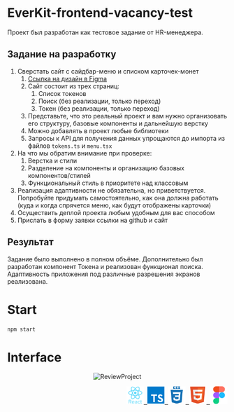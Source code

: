 # EverKit-frontend-vacancy-test

Проект был разработан как тестовое задание от HR-менеджера.

## Задание на разработку

1. Сверстать сайт с сайдбар-меню и списком карточек-монет
   1. [Ссылка на дизайн в Figma](https://www.figma.com/file/hN5zMa5y5waJodthhXQeI6/EverKit-Frontend-Developer-Task)
   2. Сайт состоит из трех страниц:
      1. Список токенов
      2. Поиск (без реализации, только переход)
      3. Токен (без реализации, только переход)
   3. Представьте, что это реальный проект и вам нужно организовать его структуру, базовые компоненты и дальнейшую верстку
   4. Можно добавлять в проект любые библиотеки
   5. Запросы к API для получения данных упрощаются до импорта из файлов `tokens.ts` и `menu.tsx`
2. На что мы обратим внимание при проверке:
   1. Верстка и стили
   2. Разделение на компоненты и организацию базовых компонентов/стилей
   3. Функциональный стиль в приоритете над классовым
3. Реализация адаптивности не обязательна, но приветствуется. Попробуйте придумать самостоятельно, как она должна работать (куда и когда спрячется меню, как будут отображены карточки)
4. Осуществить деплой проекта любым удобным для вас способом
5. Прислать в форму заявки ссылки на github и сайт

## Результат

Задание было выполнено в полном объёме. Дополнительно был разработан компонент Токена и реализован функционал поиска. Адаптивность приложения под различные разрешения экранов реализована.

# Start
```bash
npm start
```
# Interface
<p align="center"><img src="https://i.ibb.co/8Bpgk9r/preview-project.gif" alt="ReviewProject" border="0"></p>

<div align="right">
  <a href="https://reactjs.org/">
    <img src="https://github.com/devicons/devicon/blob/master/icons/react/react-original-wordmark.svg" title="React" alt="React" width="40" height="40"/>&nbsp;
  </a>
   <a href="https://www.typescriptlang.org/">    
    <img src="https://github.com/devicons/devicon/blob/master/icons/typescript/typescript-plain.svg" title="TypeScript" alt="TypeScript" width="40" height="40"/>&nbsp;
  </a>
  <a href="https://www.w3.org/Style/CSS/">
    <img src="https://github.com/devicons/devicon/blob/master/icons/css3/css3-plain-wordmark.svg"  title="CSS3" alt="CSS" width="40" height="40"/>&nbsp;
  </a>
  <a href="https://html.spec.whatwg.org/">    
    <img src="https://github.com/devicons/devicon/blob/master/icons/html5/html5-original.svg" title="HTML5" alt="HTML" width="40" height="40"/>&nbsp;
  </a>
   <a href="https://www.figma.com/">    
     <img src="https://github.com/devicons/devicon/blob/master/icons/figma/figma-original.svg" title="Figma" **alt="Figma" width="40" height="40"/>
  </a>
</div>
